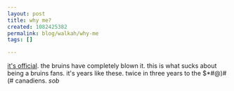 ```yaml
--- 
layout: post
title: why me?
created: 1082425382
permalink: blog/walkah/why-me
tags: []

---
```

<a href="http://tsn.ca/nhl/playoffs/matchup.asp?match=9171&#38;more=9172&#38;round=9149">it's official</a>. the bruins have completely blown it. this is what sucks about being a bruins fans. it's years like these. twice in three years to the $*#@)#(# canadiens. *sob*
